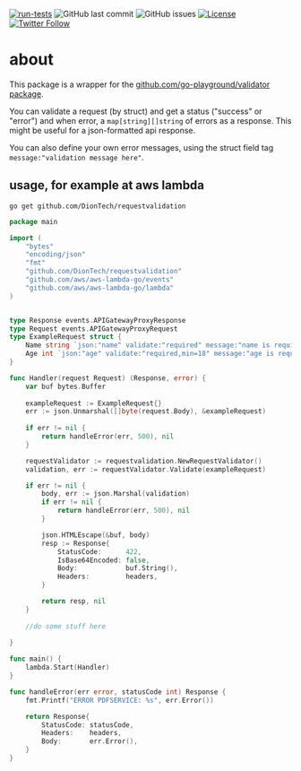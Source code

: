 [![run-tests](https://github.com/DionTech/requestvalidation/actions/workflows/go.yml/badge.svg)](https://github.com/DionTech/requestvalidation/actions/workflows/go.yml)
![GitHub last commit](https://img.shields.io/github/last-commit/diontech/requestvalidation)
![GitHub issues](https://img.shields.io/github/issues-raw/diontech/requestvalidation)
[![License](https://img.shields.io/badge/license-mit-blue.svg)](https://github.com/DionTech/requestvalidation/blob/main/LICENSE)
[![Twitter Follow](https://img.shields.io/twitter/follow/dion_tech?style=social)](https://twitter.com/dion_tech)

# about
This package is a wrapper for the [github.com/go-playground/validator package](github.com/go-playground/validator).

You can validate a request (by struct) and get a status ("success" or "error") and when error, a ```map[string][]string``` of errors as a response.
This might be useful for a json-formatted api response.

You can also define your own error messages, using the struct field tag `message:"validation message here"`.

## usage, for example at aws lambda

``` 
go get github.com/DionTech/requestvalidation
```

```go 
package main

import (
	"bytes"
	"encoding/json"
	"fmt"
	"github.com/DionTech/requestvalidation"
	"github.com/aws/aws-lambda-go/events"
	"github.com/aws/aws-lambda-go/lambda"
)


type Response events.APIGatewayProxyResponse
type Request events.APIGatewayProxyRequest
type ExampleRequest struct {
    Name string `json:"name" validate:"required" message:"name is required"`
    Age int `json:"age" validate:"required,min=18" message:"age is required and must be 18 or older"`
}

func Handler(request Request) (Response, error) {
    var buf bytes.Buffer
    
    exampleRequest := ExampleRequest{}
    err := json.Unmarshal([]byte(request.Body), &exampleRequest)
    
    if err != nil {
		return handleError(err, 500), nil
	}

	requestValidator := requestvalidation.NewRequestValidator()
	validation, err := requestValidator.Validate(exampleRequest)

	if err != nil {
		body, err := json.Marshal(validation)
		if err != nil {
			return handleError(err, 500), nil
		}

		json.HTMLEscape(&buf, body)
		resp := Response{
			StatusCode:      422,
			IsBase64Encoded: false,
			Body:            buf.String(),
			Headers:         headers,
		}

		return resp, nil
	}
	
	//do some stuff here
    
}

func main() {
	lambda.Start(Handler)
}

func handleError(err error, statusCode int) Response {
	fmt.Printf("ERROR PDFSERVICE: %s", err.Error())

	return Response{
		StatusCode: statusCode,
		Headers:    headers,
		Body:       err.Error(),
	}
}
```
